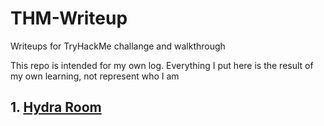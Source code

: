 # THM-Writeup
Writeups for TryHackMe challange and walkthrough

This repo is intended for my own log. Everything I put here is the result of my own learning, not represent who I am


## 1. [Hydra Room](https://github.com/hatamirais/hydra/blob/master/README.md)
